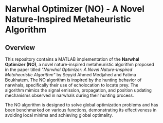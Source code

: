# Narwhal Optimizer (NO) - A Novel Nature-Inspired Metaheuristic Algorithm

## Overview

This repository contains a MATLAB implementation of the **Narwhal Optimizer (NO)**, a novel nature-inspired metaheuristic algorithm proposed in the paper titled *"Narwhal Optimizer: A Novel Nature-Inspired Metaheuristic Algorithm"* by Seyyid Ahmed Medjahed and Fatima Boukhatem. The NO algorithm is inspired by the hunting behavior of narwhals, specifically their use of echolocation to locate prey. The algorithm mimics the signal emission, propagation, and position updating mechanisms observed in narwhals during their hunting process.

The NO algorithm is designed to solve global optimization problems and has been benchmarked on various functions, demonstrating its effectiveness in avoiding local minima and achieving global optimality.